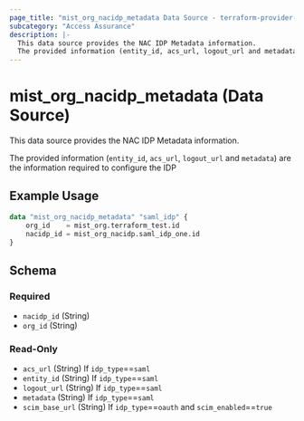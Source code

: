 ```yaml
---
page_title: "mist_org_nacidp_metadata Data Source - terraform-provider-mist"
subcategory: "Access Assurance"
description: |-
  This data source provides the NAC IDP Metadata information.
  The provided information (entity_id, acs_url, logout_url and metadata) are the information required to configure the IDP
---
```


# mist_org_nacidp_metadata (Data Source)

This data source provides the NAC IDP Metadata information.

The provided information (`entity_id`, `acs_url`, `logout_url` and `metadata`) are the information required to configure the IDP


## Example Usage

```terraform
data "mist_org_nacidp_metadata" "saml_idp" {
    org_id    = mist_org.terraform_test.id
    nacidp_id = mist_org_nacidp.saml_idp_one.id
}
```

<!-- schema generated by tfplugindocs -->
## Schema

### Required

- `nacidp_id` (String)
- `org_id` (String)

### Read-Only

- `acs_url` (String) If `idp_type`==`saml`
- `entity_id` (String) If `idp_type`==`saml`
- `logout_url` (String) If `idp_type`==`saml`
- `metadata` (String) If `idp_type`==`saml`
- `scim_base_url` (String) If `idp_type`==`oauth` and `scim_enabled`==`true`
